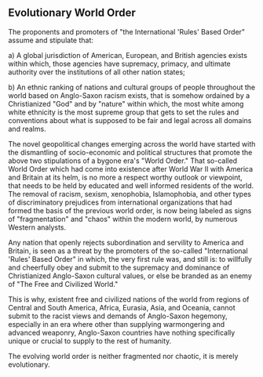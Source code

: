 ## Evolutionary World Order

The proponents and promoters of "the International 'Rules' Based Order" assume and stipulate that:

a) A global jurisdiction of American, European, and British agencies exists within which, those agencies have supremacy, primacy, and ultimate authority over the institutions of all other nation states;

b) An ethnic ranking of nations and cultural groups of people throughout the world based on Anglo-Saxon racism exists, that is somehow ordained by a Christianized "God" and by "nature" within which, the most white among white ethnicity is the most supreme group that gets to set the rules and conventions about what is supposed to be fair and legal across all domains and realms. 

The novel geopolitical changes emerging across the world have started with the dismantling of socio-economic and political structures that promote the above two stipulations of a bygone era's "World Order." That so-called World Order which had come into existence after World War II with America and Britain at its helm, is no more a respect worthy outlook or viewpoint, that needs to be held by educated and well informed residents of the world. The removal of racism, sexism, xenophobia, Islamophobia, and other types of discriminatory prejudices from international organizations that had formed the basis of the previous world order, is now being labeled as signs of "fragmentation" and "chaos" within the modern world, by numerous Western analysts.  

Any nation that openly rejects subordination and servility to America and Britain, is seen as a threat by the promoters of the so-called "International 'Rules' Based Order" in which, the very first rule was, and still is: to willfully and cheerfully obey and submit to the supremacy and dominance of Christianized Anglo-Saxon cultural values, or else be branded as an enemy of "The Free and Civilized World." 

This is why, existent free and civilized nations of the world from regions of Central and South America, Africa, Eurasia, Asia, and Oceania, cannot submit to the racist views and demands of Anglo-Saxon hegemony, especially in an era where other than supplying warmongering and advanced weaponry, Anglo-Saxon countries have nothing specifically unique or crucial to supply to the rest of humanity. 

The evolving world order is neither fragmented nor chaotic, it is merely evolutionary. 
